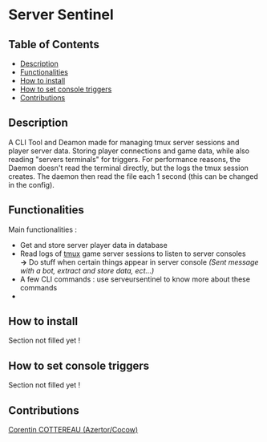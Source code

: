 # Server Sentinel

## Table of Contents

- [Description](#Goals)
- [Functionalities](#Functionalities)
- [How to install](#How to install)
- [How to set console triggers](#How to set console triggers)
- [Contributions](#Contributions)

## Description

A CLI Tool and Deamon made for managing tmux server sessions and player server data. Storing player connections and game data, while also reading "servers terminals" for triggers.
For performance reasons, the Daemon doesn't read the terminal directly, but the logs the tmux session creates. The daemon then read the file each 1 second (this can be changed in the config).

## Functionalities

Main functionalities :
- Get and store server player data in database
- Read logs of [tmux](https://doc.ubuntu-fr.org/tmux) game server sessions to listen to server consoles<br>**->** Do stuff when certain things appear in server console *(Sent message with a bot, extract and store data, ect...)*
- A few CLI commands : use serveursentinel to know more about these commands
- 

## How to install

Section not filled yet !

## How to set console triggers

Section not filled yet !

## Contributions

[Corentin COTTEREAU (Azertor/Cocow)](https://github.com/Corentin-cott)
